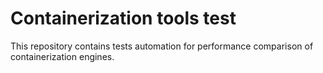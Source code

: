# Containerization tools test
This repository contains tests automation for performance comparison of containerization engines.
